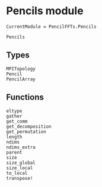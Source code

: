 # Pencils module

```@meta
CurrentModule = PencilFFTs.Pencils
```

```@docs
Pencils
```

## Types

```@docs
MPITopology
Pencil
PencilArray
```

## Functions

```@docs
eltype
gather
get_comm
get_decomposition
get_permutation
length
ndims
ndims_extra
parent
size
size_global
size_local
to_local
transpose!
```
